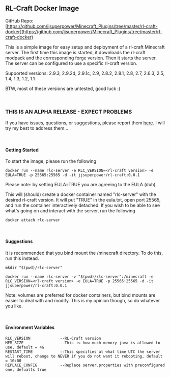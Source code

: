 ## RL-Craft Docker Image
GitHub Repo: [https://github.com/jjsuperpower/Minecraft_Plugins/tree/master/rl-craft-docker](https://github.com/jjsuperpower/Minecraft_Plugins/tree/master/rl-craft-docker)

This is a simple image for easy setup and deployment of a rl-craft Minecraft server. 
The first time this image is started, it downloads the rl-craft modpack and the corresponding forge version. Then it starts the server. The server can be configured to use a specific rl-craft version.

Supported versions: 2.9.3, 2.9.2d, 2.9.1c, 2.9, 2.8.2, 2.8.1, 2.8, 2.7, 2.6.3, 2.5, 1.4, 1.3, 1.2, 1.1

BTW, most of these versions are untested, good luck :)

&nbsp;

### THIS IS AN ALPHA RELEASE - EXPECT PROBLEMS
If you have issues, questions, or suggestions, please report them [here](https://github.com/jjsuperpower/Minecraft_Plugins/issues).
I will try my best to address them...

&nbsp;


#### Getting Started
To start the image, please run the following

    docker run --name rlc-server -e RLC_VERSION=<rl-craft version> -e EULA=TRUE -p 25565:25565 -d -it jjsuperpower/rl-craft:0.0.1

Please note: by setting EULA=TRUE you are agreeing to the EULA (duh)

This will (should) create a docker container named "rlc-server" with the desired rl-craft version. It will put "TRUE" in the eula.txt, open port 25565, and run the container interactively detached.
If you wish to be able to see what's going on and interact with the server, run the following

    docker attach rlc-server


&nbsp;


#### Suggestions
It is recommended that you bind mount the /minecraft directory. To do this, run this instead.

    mkdir "$(pwd)/rlc-server"

    docker run --name rlc-server -v "$(pwd)/rlc-server":/minecraft -e RLC_VERSION=<rl-craft version> -e EULA=TRUE -p 25565:25565 -d -it jjsuperpower/rl-craft:0.0.1

Note: volumes are preferred for docker containers, but bind mounts are easier to deal with and modify. This is my opinion though, so do whatever you like.

&nbsp;

#### Environment Variables

    RLC_VERSION             --RL-Craft version
    MEM_SIZE                --This is how much memory java is allowed to use, default = 4G
    RESTART_TIME            --This specifies at what time UTC the server will reboot, change to NEVER if you do not want it rebooting, default = 10:00
    REPLACE_CONFIG          --Replace server.properties with preconfigured one, defualts true
